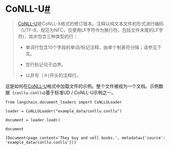 

CoNLL-U[#](#conll-u "这个标题的永久链接")
================================

> 
> [CoNLL-U](https://universaldependencies.org/format)是CoNLL-X格式的修订版本。注释以纯文本文件的形式进行编码（UTF-8，规范为NFC，仅使用LF字符作为换行符，包括文件末尾的LF字符)，其中包含三种类型的行：
> 
> 
> * 单词行包含10个字段的单词/标记注释，由单个制表符分隔；请参见下文。
> 
> * 空行标记句子边界。
> 
> * 以井号（＃)开头的注释行。
> 
> 
> 

这是如何在[CoNLL-U](https://universaldependencies.org/format)格式中加载文件的示例。整个文件被视为一个文档。示例数据（`conllu.conllu`)基于标准UD / CoNLL-U示例之一。

```
from langchain.document_loaders import CoNLLULoader

```

```
loader = CoNLLULoader("example_data/conllu.conllu")

```

```
document = loader.load()

```

```
document

```

```
[Document(page_content='They buy and sell books.', metadata={'source': 'example_data/conllu.conllu'})]

```

